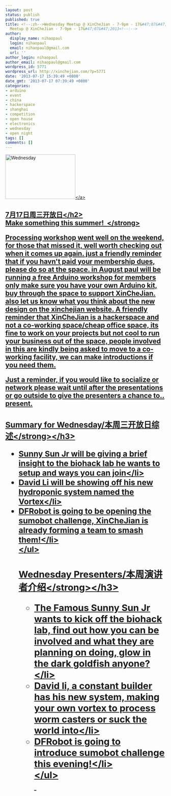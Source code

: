 ```yaml
---
layout: post
status: publish
published: true
title: <!--:zh-->Wednesday Meetup @ XinCheJian - 7-9pm - 17&#47;07&#47;2013<!--:--><!--:en-->Wednesday
  Meetup @ XinCheJian - 7-9pm - 17&#47;07&#47;2013<!--:-->
author:
  display_name: nihaopaul
  login: nihaopaul
  email: nihaopaul@gmail.com
  url: ''
author_login: nihaopaul
author_email: nihaopaul@gmail.com
wordpress_id: 5771
wordpress_url: http://xinchejian.com/?p=5771
date: '2013-07-17 15:39:49 +0800'
date_gmt: '2013-07-17 07:39:49 +0800'
categories:
- arduino
- event
- china
- hackerspace
- shanghai
- competition
- open house
- electronics
- wednesday
- open night
tags: []
comments: []
---
```

<p><!--:en--><a href="http:&#47;&#47;xinchejian.com&#47;wp-content&#47;uploads&#47;2013&#47;07&#47;Wednesday.jpg"><img src="http:&#47;&#47;xinchejian.com&#47;wp-content&#47;uploads&#47;2013&#47;07&#47;Wednesday.jpg" alt="Wednesday" width="220" height="140" class="alignnone size-full wp-image-5793" &#47;><&#47;a></p>
<h2>7月17日周三开放日<&#47;h2><br />
<strong>Make something this summer! &nbsp;<&#47;strong></p>
<p>Processing workshop went well on the weekend, for those that missed it, well worth checking out when it comes up again. just a friendly reminder that if you havn't paid your membership dues, please do so at the space. in August paul will be running a free Arduino workshop for members only make sure you have your own Arduino kit, buy through the space to support XinCheJian. also let us know what you think about the new design on the xinchejian website. A friendly reminder that XinCheJian is a hackerspace and not a co-working space&#47;cheap office space, its fine to work on your projects but not cool to run your business out of the space, people involved in this are kindly being asked to move to a co-working facility, we can make introductions if you need them.</p>
<p>Just a reminder, if you would like to socialize or network please wait until after the presentations or go outside to give the presenters a chance to.. present.</p>
<h3><strong>Summary for Wednesday&#47;本周三开放日综述<&#47;strong><&#47;h3></p>
<ul>
<li>Sunny Sun Jr will be giving a brief insight to the biohack lab he wants to setup and ways you can join<&#47;li>
<li>David Li will be showing off his new hydroponic system named the Vortex<&#47;li>
<li>DFRobot is going to be opening the sumobot challenge, XinCheJian is already forming a team to smash them!<&#47;li><br />
<&#47;ul></p>
<h3><strong>Wednesday Presenters&#47;本周演讲者介绍<&#47;strong><&#47;h3></p>
<ul>
<li>The Famous Sunny Sun Jr wants to kick off the biohack lab, find out how you can be involved and what they are planning on doing, glow in the dark goldfish anyone?<&#47;li>
<li>David li, a constant builder has his new system, making your own vortex to process worm casters or suck the world into<&#47;li>
<li>DFRobot is going to introduce sumobot challenge this evening!<&#47;li><br />
<&#47;ul><br />
&nbsp;<!--:--></p>
